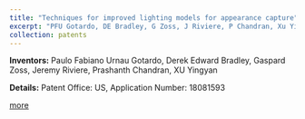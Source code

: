 ```yaml
---
title: "Techniques for improved lighting models for appearance capture"
excerpt: "PFU Gotardo, DE Bradley, G Zoss, J Riviere, P Chandran, Xu Yingyan <br> Patent Office: US, Application Number: 18081593"
collection: patents
---
```


**Inventors:** 
Paulo Fabiano Urnau Gotardo, Derek Edward Bradley, Gaspard Zoss, Jeremy Riviere, Prashanth Chandran, XU Yingyan

**Details:**
Patent Office: US, Application Number: 18081593

[more](https://patents.google.com/patent/US20230196664A1/en)
